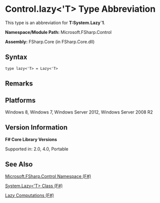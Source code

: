 # Control.lazy<'T> Type Abbreviation

This type is an abbreviation for **T:System.Lazy&#96;1**.

**Namespace/Module Path:** Microsoft.FSharp.Control

**Assembly:** FSharp.Core (in FSharp.Core.dll)


## Syntax

```
type lazy<'T> = Lazy<'T>
```

## Remarks

## Platforms
Windows 8, Windows 7, Windows Server 2012, Windows Server 2008 R2


## Version Information
**F# Core Library Versions**

Supported in: 2.0, 4.0, Portable




## See Also
[Microsoft.FSharp.Control Namespace &#40;F&#35;&#41;](Microsoft.FSharp.Control+Namespace+%28FSharp%29.md)

[System.Lazy&#60;'T&#62; Class &#40;F&#35;&#41;](System.Lazy%3C%27T%3E+Class+%28FSharp%29.md)

[Lazy Computations &#40;F&#35;&#41;](Lazy+Computations+%28FSharp%29.md)

